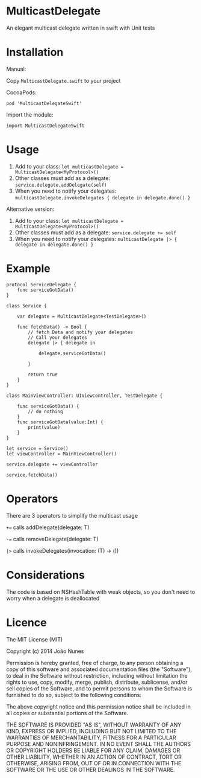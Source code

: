 # MulticastDelegate
An elegant multicast delegate written in swift with Unit tests

Installation
============

Manual:

Copy `MulticastDelegate.swift` to your project

CocoaPods:

	pod 'MulticastDelegateSwift'
Import the module:

	import MulticastDelegateSwift

Usage
============
1. Add to your class: `let multicastDelegate = MulticastDelegate<MyProtocol>()`
2. Other classes must add as a delegate: `service.delegate.addDelegate(self)`
3. When you need to notify your delegates: `multicastDelegate.invokeDelegates { delegate in delegate.done() }`

Alternative version:

1. Add to your class: `let multicastDelegate = MulticastDelegate<MyProtocol>()`
2. Other classes must add as a delegate: `service.delegate += self`
3. When you need to notify your delegates: `multicastDelegate |> { delegate in delegate.done() }`


Example
===========

    protocol ServiceDelegate {
	    func serviceGotData()
    }

    class Service {
	
    	var delegate = MulticastDelegate<TestDelegate>()
	
	    func fetchData() -> Bool {
	    	// fetch Data and notify your delegates
		    // Call your delegates 
	    	delegate |> { delegate in
			
		    	delegate.serviceGotData()
			
	    	}

		    return true
    	}
    }

    class MainViewController: UIViewController, TestDelegate {
	
		func serviceGotData() {
	    	// do nothing
    	}
    	func serviceGotData(value:Int) {
	    	print(value)
		}
    }

    let service = Service()
	let viewController = MainViewController()
		
	service.delegate += viewController
		
	service.fetchData()
    

Operators
============
There are 3 operators to simplify the multicast usage

`+=` calls addDelegate(delegate: T)

`-=` calls removeDelegate(delegate: T)

`|>` calls invokeDelegates(invocation: (T) -> ())


Considerations
============
The code is based on NSHashTable with weak objects, so you don't need to worry when a delegate is deallocated

Licence
============
        
The MIT License (MIT)

Copyright (c) 2014 João Nunes

Permission is hereby granted, free of charge, to any person obtaining a copy of
this software and associated documentation files (the "Software"), to deal in
the Software without restriction, including without limitation the rights to
use, copy, modify, merge, publish, distribute, sublicense, and/or sell copies of
the Software, and to permit persons to whom the Software is furnished to do so,
subject to the following conditions:

The above copyright notice and this permission notice shall be included in all
copies or substantial portions of the Software.

THE SOFTWARE IS PROVIDED "AS IS", WITHOUT WARRANTY OF ANY KIND, EXPRESS OR
IMPLIED, INCLUDING BUT NOT LIMITED TO THE WARRANTIES OF MERCHANTABILITY, FITNESS
FOR A PARTICULAR PURPOSE AND NONINFRINGEMENT. IN NO EVENT SHALL THE AUTHORS OR
COPYRIGHT HOLDERS BE LIABLE FOR ANY CLAIM, DAMAGES OR OTHER LIABILITY, WHETHER
IN AN ACTION OF CONTRACT, TORT OR OTHERWISE, ARISING FROM, OUT OF OR IN
CONNECTION WITH THE SOFTWARE OR THE USE OR OTHER DEALINGS IN THE SOFTWARE.
